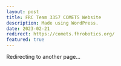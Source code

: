 ```yaml
---
layout: post
title: FRC Team 3357 COMETS Website
description: Made using WordPress.
date: 2023-02-21
redirect: https://comets.fhrobotics.org/
featured: true
---
```


Redirecting to another page...
